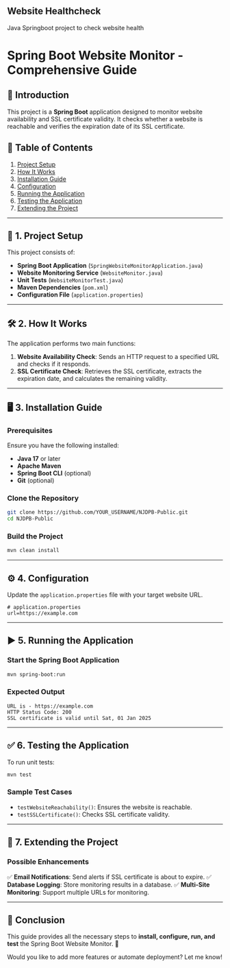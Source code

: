 ## Website Healthcheck

Java Springboot project to check website health


# Spring Boot Website Monitor - Comprehensive Guide

## 📌 Introduction

This project is a **Spring Boot** application designed to monitor website availability and SSL certificate validity. It checks whether a website is reachable and verifies the expiration date of its SSL certificate.

## 📖 Table of Contents

1. [Project Setup](#setup)
2. [How It Works](#how-it-works)
3. [Installation Guide](#installation-guide)
4. [Configuration](#configuration)
5. [Running the Application](#running-the-application)
6. [Testing the Application](#testing-the-application)
7. [Extending the Project](#extending-the-project)

---

## 🚀 1. Project Setup&#x20;

This project consists of:

- **Spring Boot Application** (`SpringWebsiteMonitorApplication.java`)
- **Website Monitoring Service** (`WebsiteMonitor.java`)
- **Unit Tests** (`WebsiteMonitorTest.java`)
- **Maven Dependencies** (`pom.xml`)
- **Configuration File** (`application.properties`)

---

## 🛠️ 2. How It Works&#x20;

The application performs two main functions:

1. **Website Availability Check**: Sends an HTTP request to a specified URL and checks if it responds.
2. **SSL Certificate Check**: Retrieves the SSL certificate, extracts the expiration date, and calculates the remaining validity.

---

## 🖥️ 3. Installation Guide&#x20;

### Prerequisites

Ensure you have the following installed:

- **Java 17** or later
- **Apache Maven**
- **Spring Boot CLI** (optional)
- **Git** (optional)

### Clone the Repository

```bash
git clone https://github.com/YOUR_USERNAME/NJDPB-Public.git
cd NJDPB-Public
```

### Build the Project

```bash
mvn clean install
```

---

## ⚙️ 4. Configuration&#x20;

Update the `application.properties` file with your target website URL.

```properties
# application.properties
url=https://example.com
```

---

## ▶️ 5. Running the Application&#x20;

### Start the Spring Boot Application

```bash
mvn spring-boot:run
```

### Expected Output

```text
URL is - https://example.com
HTTP Status Code: 200
SSL certificate is valid until Sat, 01 Jan 2025
```

---

## ✅ 6. Testing the Application&#x20;

To run unit tests:

```bash
mvn test
```

### Sample Test Cases

- `testWebsiteReachability()`: Ensures the website is reachable.
- `testSSLCertificate()`: Checks SSL certificate validity.

---

## 📌 7. Extending the Project&#x20;

### Possible Enhancements

✅ **Email Notifications**: Send alerts if SSL certificate is about to expire. ✅ **Database Logging**: Store monitoring results in a database. ✅ **Multi-Site Monitoring**: Support multiple URLs for monitoring.

---

## 📢 Conclusion

This guide provides all the necessary steps to **install, configure, run, and test** the Spring Boot Website Monitor. 🚀

Would you like to add more features or automate deployment? Let me know!

